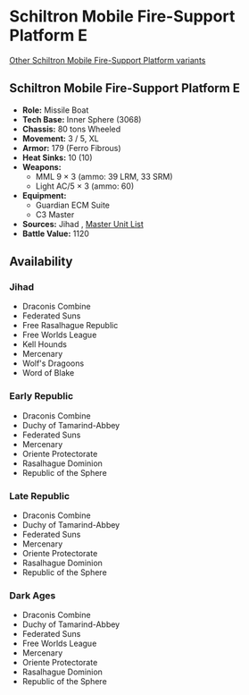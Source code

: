 # Schiltron Mobile Fire-Support Platform E 

[Other Schiltron Mobile Fire-Support Platform variants](../schiltron_mobile_fire-support_platform.md) 

## Schiltron Mobile Fire-Support Platform E 

- **Role:** Missile Boat 
- **Tech Base:** Inner Sphere (3068) 
- **Chassis:** 80 tons Wheeled 
- **Movement:** 3 / 5, XL 
- **Armor:** 179 (Ferro Fibrous) 
- **Heat Sinks:** 10 (10) 
- **Weapons:** 
  - MML 9 × 3 (ammo: 39 LRM, 33 SRM) 
  - Light AC/5 × 3 (ammo: 60) 
- **Equipment:** 
  - Guardian ECM Suite 
  - C3 Master 
- **Sources:** Jihad , [Master Unit List](http://masterunitlist.info/Unit/Details/2819/schiltron-mobile-fire-support-platform-e) 
- **Battle Value:** 1120 

## Availability 

### Jihad 

- Draconis Combine 
- Federated Suns 
- Free Rasalhague Republic 
- Free Worlds League 
- Kell Hounds 
- Mercenary 
- Wolf's Dragoons 
- Word of Blake 

### Early Republic 

- Draconis Combine 
- Duchy of Tamarind-Abbey 
- Federated Suns 
- Mercenary 
- Oriente Protectorate 
- Rasalhague Dominion 
- Republic of the Sphere 

### Late Republic 

- Draconis Combine 
- Duchy of Tamarind-Abbey 
- Federated Suns 
- Mercenary 
- Oriente Protectorate 
- Rasalhague Dominion 
- Republic of the Sphere 

### Dark Ages 

- Draconis Combine 
- Duchy of Tamarind-Abbey 
- Federated Suns 
- Free Worlds League 
- Mercenary 
- Oriente Protectorate 
- Rasalhague Dominion 
- Republic of the Sphere 

